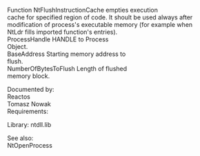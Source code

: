 Function NtFlushInstructionCache empties execution \
cache for specified region of code. It shoult be used always after \
modification of process's executable memory \(for example when \
NtLdr fills imported function's entries\). \
ProcessHandle HANDLE to Process \
Object. \
BaseAddress Starting memory address to \
flush. \
NumberOfBytesToFlush Length of flushed \
memory block.

Documented by: \
Reactos \
Tomasz Nowak \
Requirements:

Library: ntdll.lib

See also: \
NtOpenProcess

